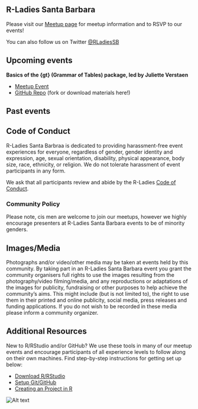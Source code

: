 ## R-Ladies Santa Barbara

Please visit our [Meetup page](https://www.meetup.com/rladies-santa-barbara/) for meetup information and to RSVP to our events!

You can also follow us on Twitter [@RLadiesSB](https://twitter.com/rladiessb?lang=en)

## Upcoming events

**Basics of the {gt} (Grammar of Tables) package, led by Juliette Verstaen**
   * [Meetup Event](https://www.meetup.com/rladies-santa-barbara/events/274628867/)
   * [GitHub Repo](https://github.com/j-verstaen/gt_workshop_SB_R_Ladies) (fork or download materials here!)

## Past events



## Code of Conduct

R-Ladies Santa Barbraa is dedicated to providing harassment-free event experiences for everyone, regardless of gender, gender identity and expression, age, sexual orientation, disability, physical appearance, body size, race, ethnicity, or religion. We do not tolerate harassment of event participants in any form.

We ask that all participants review and abide by the R-Ladies [Code of Conduct](https://github.com/rladies/.github/blob/master/CODE_OF_CONDUCT.md).

### Community Policy

Please note, cis men are welcome to join our meetups, however we highly encourage presenters at R-Ladies Santa Barbara events to be of minority genders.

## Images/Media

Photographs and/or video/other media may be taken at events held by this community. By taking part in an R-Ladies Santa Barbara event you grant the community organisers full rights to use the images resulting from the photography/video filming/media, and any reproductions or adaptations of the images for publicity, fundraising or other purposes to help achieve the community’s aims. This might include (but is not limited to), the right to use them in their printed and online publicity, social media, press releases and funding applications. If you do not wish to be recorded in these media please inform a community organizer.

## Additional Resources

New to R/RStudio and/or GitHub? We use these tools in many of our meetup events and encourage participants of all experience levels to follow along on their own machines. Find step-by-step instructions for getting set up below:

   * [Download R/RStudio](https://docs.google.com/document/d/1KLYC_GcDLYeczSjJmZ5h4y525XILJbbL6r2-MxGCdtw/edit?usp=sharing)
   * [Setup Git/GitHub](https://docs.google.com/document/d/1AQ4zAYxPHOObq-snnnRtEdwCC8TwIJsTHwpaKyvEyoA/edit?usp=sharing)
   * [Creating an Project in R]()
   
   
   ![Alt text](https://pbs.twimg.com/media/DsevCOkUwAAEFZU?format=jpg&name=medium)
